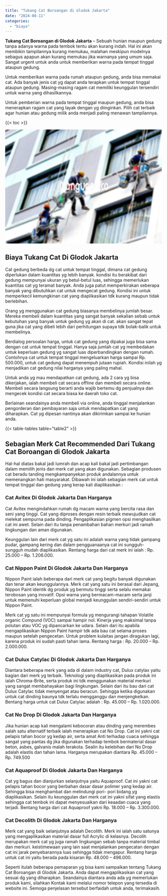 ```yaml
---
title: "Tukang Cat Boroangan di Glodok Jakarta"
date: "2024-08-11"
categories: 
  - "biaya"
---
```


**Tukang Cat Boroangan di Glodok Jakarta** – Sebuah hunian maupun gedung tanpa adanya warna pada tembok tentu akan kurang indah. Hal ini akan membikin tampilannya kurang memukau, malahan meskipun modelnya sebagus apapun akan kurang memukau jika warnanya yang umum saja. Sangat urgent untuk anda untuk memberikan warna pada tempat tinggal ataupun gedung.

Untuk memberikan warna pada rumah ataupun gedung, anda bisa memakai cat. Ada banyak jenis cat yg dapat anda terapkan untuk tempat tinggal ataupun gedung. Masing-masing ragam cat memiliki keunggulan tersendiri untuk warna yang dihasilkannya.

Untuk pemberian warna pada tempat tinggal maupun gedung, anda bisa menerapkan ragam cat yang layak dengan yg diinginkan. Pilih cat terbaik agar hunian atau gedung milik anda menjadi paling menawan tampilannya.

{{< toc >}}

![Tukang Cat Boroangan di Glodok Jakarta](/images/jasa-cat-murah07.png)

## Biaya Tukang Cat Di Glodok Jakarta

Cat gedung berbeda dg cat untuk tempat tinggal, dimana cat gedung diperlukan dalam kuantitas yg lebih banyak. kondisi itu berakibat dari gedung mempunyai ukuran yg betul-betul luas, sehingga memerlukan kuantitas cat yg teramat banyak. Anda juga patut memperkirakan seberapa banyak yang dibutuhkan cat untuk mengecat gedung. Kondisi ini untuk memperkecil kemungkinan cat yang diaplikasikan tdk kurang maupun tidak berlebihan.

Orang yg menggunakan cat gedung biasanya membelinya jumlah besar. Mereka membeli dalam kuantitas yang sangat banyak sekalian sebab untuk kebutuhan yang banyak untuk gedung yg akan di cat. akan sangat tepat guna jika cat yang dibeli lebih dari perhitungan supaya tdk bolak-balik untuk membelinya.

Berdialog persoalan harga, untuk cat gedung yang dipakai juga bisa sama dengan cat untuk tempat tinggal. Hanya saja jumlah cat yg membedakan untuk keperluan gedung yg sangat luas diperbandingkan dengan rumah. Contohnya cat untuk tempat tinggal mengeluarkan harga sampai Rp. 500.000, untuk cat gedung dapat menempuh jutaan rupiah. Kondisi inilah yg menjadikan cat gedung nilai harganya yang paling mahal.

Untuk anda yg mau mendapatkan cat gedung, ada 2 cara yg bisa dikerjakan, ialah membeli cat secara offline dan membeli secara online. Membeli secara langsung berarti anda wajib bertemu dg penjualnya dan mengecek kondisi cat secara biasa ke daerah toko cat.

Berlainan seandainya anda membeli via online, anda tinggal menjalankan pengorderan dan pembayaran saja untuk mendapatkan cat yang diharapkan. Cat yg dipesan nantinya akan dikirimkan sampai ke hunian anda.

{{< table-tables table="table2" >}}

## Sebagian Merk Cat Recommended Dari Tukang Cat Boroangan di Glodok Jakarta

Hal-hal diatas bakal jadi lumrah dan acap kali bakal jadi pertimbangan dalam memilih jenis dan merk cat yang akan digunakan. Sebagian produsen cat beradu tanding mengkampanyekan produk andalannya untuk memenangkan hati masyarakat. Dibawah ini ialah sebagian merk cat untuk tempat tinggal dan gedung yang kerap kali diaplikasikan :

### Cat Avitex Di Glodok Jakarta Dan Harganya

Cat Avitex mengindahkan rumah dg macam warna yang bercita rasa dan seni yang tinggi. Cat yang diproses dengan resin terbaik mewujudkan cat melekat sempurna pada dinding. Pengaplikasian pigmen opsi menghasilkan cat ini awet. Selain dari itu tanpa penambahan bahan merkuri jadi ramah lingkungan dan aman digunakan.

Keunggulan lain dari merk cat yg satu ini adalah warna yang tidak gampang pudar, gampang kering dan dalam pengguanaanya cat ini sungguh-sungguh mudah diaplikasikan. Rentang harga dari cat merk ini ialah : Rp. 25.000 – Rp. 1.206.000.

### Cat Nippon Paint Di Glodok Jakarta Dan Harganya

Nippon Paint ialah beberapa dari merk cat yang begitu banyak digunakan dan tenar akan keunggulannya. Merk cat yang satu ini berasal dari Jepang, Nippon Paint identik dg produk yg bermutu tinggi serta selalu memakai terobosan yang inovatif. Opsi warna yang bermacam-macam serta janji untuk memenuhi keperluan global menjadi keunggulan sendiri-sendiri untuk Nippon Paint.

Merk cat yg satu ini mempunyai formula yg mengurangi tahapan Volatile organic Compund (VOC) sampai hampir nol. Kinerja yang maksimal tanpa polutan atau VOC yg dipancarkan ke udara. Selain dari itu apabila mengaplikasikan Nippon Paint hampir tdk ada bau cat selama proses maupun setelah pengecetan. Untuk problem kulaitas jangan diragukan lagi, karena produk ini sudah pasti tahan lama. Rentang harga : Rp. 20.000 – Rp. 2.000.000.

### Cat Dulux Catylac Di Glodok Jakarta Dan Harganya

Diantara beberapa merk yang ada di dalam industry cat, Dulux catylax yaitu bagian dari merk yg terbaik. Teknologi yang diaplikasikan pada produk ini ialah Chroma-Brite, serta produk ini tdk menggunakan material merkuri yang sangat membahayakan bagi lingkungan. Selain dari itu bau dari cat Dulux Catylac tidak menyengat atau beracun. Sehingga ketika digunakan untuk cat dinding baunya tdk terlalu mengganggu dan menjengkelkan. Bentang harga untuk cat Dulux Catylac adalah : Rp. 45.000 – Rp. 1.020.000.

### Cat No Drop Di Glodok Jakarta Dan Harganya

Jika hunian acap kali mengalami kebocoran atau dinding yang merembes salah satu alternatif terbaik ialah menerapkan cat No Drop. Cat ini yakni cat pelapis tahan bocor yg kedap air, serta amat Anti terhadap cuaca sehingga sangat yang pantas dg jika digunakan terhadap tembok bermaterial dasar beton, asbes, galvanis malah terakota. Sealin itu kelebihan dari No Drop adalah elastis dan tahan lama. Harganya merupakan diantara Rp. 45.000 – Rp. 749.500

### Cat Aquaproof Di Glodok Jakarta Dan Harganya

Cat yg bagus dan dianjurkan selanjutnya yaitu Aquaproof. Cat ini yakni cat pelapis tahan bocor yang berbahan dasar dasar polimer yang kedap air. Sehingga bisa menghambat dan melindungi pori- pori bidang yg diaplikasikan. Selain itu keunggulan dari merk cat ini yakni sifat yang elastis sehingga cat tembok ini dapat menyesuaikan dari keaadan cuaca yang terjadi. Bentang harga dari cat Aquaproof yakni Rp. 18.000 – Rp. 3.300.000.

### Cat Decolith Di Glodok Jakarta Dan Harganya

Merk cat yang baik selanjutnya adalah Decolith. Merk ini ialah satu satunya yang mengaplikasikan material dasar full Acrylic di kelasnya. Decolih merupakan merk cat yg juga ramah lingkungan sebab tanpa material timbal dan merkuri. keistimewaan yang lain saat menjalankan pengecatan dengan cat ini jarak penyebarannya luas sehingga tidak mengapur. Rentang harga untuk cat ini yaitu berada pada kisaran Rp. 48.000 – 496.000.

Seperti itulah beberapa pemaparan yg bisa kami sampaikan tentang Tukang Cat Boroangan di Glodok Jakarta. Anda dapat mengaplikasikan cat yang sesuai dg yang diharapkan. Seandainya diantara anda ada yg memerlukan produk kami, silahkan Kontak kami melalui nomor telepon yang tersedia di website ini. Semoga penjelasan tersebut berfaidah untuk anda, terimakasih.
